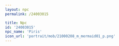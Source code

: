 ```yaml
---
layout: npc
permalink: /24003015

title: Npc
id: '24003015'
npc_name: 'Piris'
icon_url: 'portrait/mob/21000208_m_mermaid01_p.png'
---
```

